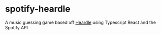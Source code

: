 # spotify-heardle
A music guessing game based off [Heardle](https://www.heardle.app/) using Typescript React and the Spotify API
